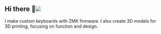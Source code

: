 ## Hi there 👋![](https://komarev.com/ghpvc/?username=nazuna293&color=yellow)

I make custom keyboards with ZMK firmware. I also create 3D models for 3D printing, focusing on function and design.

<!--
**nazuna293/nazuna293** is a ✨ _special_ ✨ repository because its `README.md` (this file) appears on your GitHub profile.

Here are some ideas to get you started:

- 🔭 I’m currently working on ...
- 🌱 I’m currently learning ...
- 👯 I’m looking to collaborate on ...
- 🤔 I’m looking for help with ...
- 💬 Ask me about ...
- 📫 How to reach me: ...
- 😄 Pronouns: ...
- ⚡ Fun fact: ...
-->

